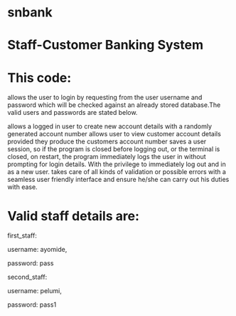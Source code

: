 # snbank
# Staff-Customer Banking System

# This code:

allows the user to login by requesting from the user username and password which will be checked against an already stored database.The valid users and passwords are stated below.

allows a logged in user to create new account details with a randomly generated account number allows user to view customer account details provided they produce the customers account number saves a user session, so if the program is closed before logging out, or the terminal is closed, on restart, the program immediately logs the user in without prompting for login details. With the privilege to immediately log out and in as a new user. takes care of all kinds of validation or possible errors with a seamless user friendly interface and ensure he/she can carry out his duties with ease.

# Valid staff details are:

first_staff: 

username: ayomide,

password: pass

second_staff: 

username: pelumi,

password: pass1
